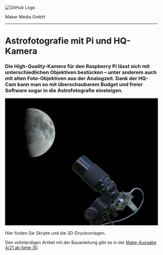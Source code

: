 ![GitHub Logo](http://www.heise.de/make/icons/make_logo.png)

Maker Media GmbH

***

# Astrofotografie mit Pi und HQ-Kamera

### Die High-Quality-Kamera für den Raspberry Pi lässt sich mit unterschiedlichen Objektiven bestücken – unter anderem auch mit alten Foto-Objektiven aus der Analogzeit. Dank der HQ-Cam kann man so mit überschaubarem Budget und freier Software sogar in die Astrofotografie einsteigen. 

![Picture](Aufmacher.jpg) 

Hier finden Sie Skripte und die 3D-Druckvorlagen.

Den vollständigen Artikel mit der Bauanleitung gibt es in der [Make-Ausgabe 4/21 ab Seite 30](https://www.heise.de/select/make/2021/4/2108307234922752584). 



### 

